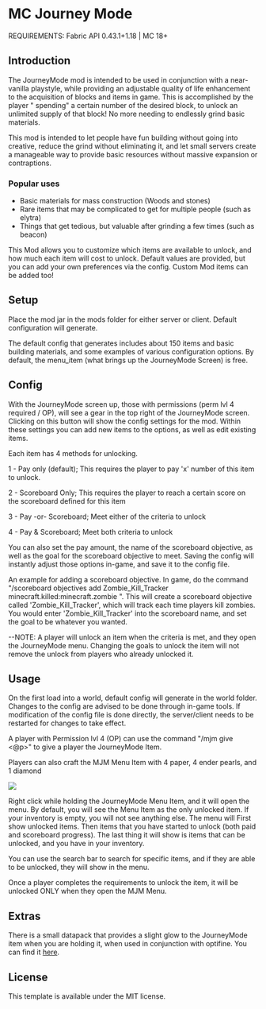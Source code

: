 # MC Journey Mode

REQUIREMENTS: Fabric API 0.43.1+1.18 | MC 18+

## Introduction

The JourneyMode mod is intended to be used in conjunction with a near-vanilla playstyle, while providing an adjustable
quality of life enhancement to the acquisition of blocks and items in game. This is accomplished by the player "
spending" a certain number of the desired block, to unlock an unlimited supply of that block! No more needing to
endlessly grind basic materials.

This mod is intended to let people have fun building without going into creative, reduce the grind without eliminating
it, and let small servers create a manageable way to provide basic resources without massive expansion or contraptions.

### Popular uses

* Basic materials for mass construction (Woods and stones)
* Rare items that may be complicated to get for multiple people (such as elytra)
* Things that get tedious, but valuable after grinding a few times (such as beacon)

This Mod allows you to customize which items are available to unlock, and how much each item will cost to unlock.
Default values are provided, but you can add your own preferences via the config. Custom Mod items can be added too! 

## Setup

Place the mod jar in the mods folder for either server or client. Default configuration will generate.

The default config that generates includes about 150 items and basic building materials, and some examples of various configuration options. 
By default, the menu_item (what brings up the JourneyMode Screen) is free.

## Config
With the JourneyMode screen up, those with permissions (perm lvl 4 required / OP), will see a gear in the top right of the JourneyMode screen.
Clicking on this button will show the config settings for the mod. Within these settings you can add new items to the options, as well as edit existing items.

Each item has 4 methods for unlocking. 

1 - Pay only (default); This requires the player to pay 'x' number of this item to unlock. 

2 - Scoreboard Only; This requires the player to reach a certain score on the scoreboard defined for this item

3 - Pay -or- Scoreboard; Meet either of the criteria to unlock

4 - Pay & Scoreboard; Meet both criteria to unlock

You can also set the pay amount, the name of the scoreboard objective, as well as the goal for the scoreboard objective to meet.
Saving the config will instantly adjust those options in-game, and save it to the config file.

An example for adding a scoreboard objective. In game, do the command "/scoreboard objectives add Zombie_Kill_Tracker minecraft.killed:minecraft.zombie
". This will create a scoreboard objective called 'Zombie_Kill_Tracker', which will track each time players kill zombies. You would enter 'Zombie_Kill_Tracker' into the scoreboard name, and set the goal to be whatever you wanted.

--NOTE: A player will unlock an item when the criteria is met, and they open the JourneyMode menu. Changing the goals to unlock the item will not remove the unlock from players who already unlocked it.

## Usage

On the first load into a world, default config will generate in the world folder. Changes to the config are advised to be done through in-game tools. If modification of the config file is done directly, the server/client needs to be restarted for changes to take effect.

A player with Permission lvl 4 (OP) can use the command "/mjm give <@p>" to give a player the JourneyMode Item.

Players can also craft the MJM Menu Item with 4 paper, 4 ender pearls, and 1 diamond

<img src="https://github.com/eternalfragment/mcjourneymode/blob/master/src/main/resources/imgs/mjm_recipe.png">

Right click while holding the JourneyMode Menu Item, and it will open the menu. By default, you will see the Menu Item as the only unlocked item.
If your inventory is empty, you will not see anything else.
The menu will First show unlocked items. Then items that you have started to unlock (both paid and scoreboard progress). The last thing it will show is items that can be unlocked, and you have in your inventory.

You can use the search bar to search for specific items, and if they are able to be unlocked, they will show in the menu.

Once a player completes the requirements to unlock the item, it will be unlocked ONLY when they open the MJM Menu.

## Extras
There is a small datapack that provides a slight glow to the JourneyMode item when you are holding it, when used in conjunction with optifine. You can find it [here](https://github.com/eternalfragment/mcjourneymode/blob/master/mjm_resource_pack.zip).

## License

This template is available under the MIT license.
 
